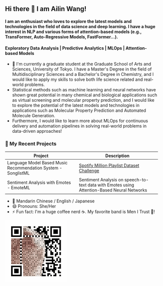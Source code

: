 ## Hi there 👋 I am Ailin Wang!
#### I am an enthusiast who loves to explore the latest models and technologies in the field of data science and deep learning. I have a huge interest in NLP and various forms of attention-based models (e.g., TransFormer, Auto-Regressive Models, FastFormer...).
#### Exploratory Data Analysis | Predictive Analytics | MLOps | Attention-based Models
- 🌱 I'm currently a graduate student at the Graduate School of Arts and Sciences, University of Tokyo. I have a Master's Degree in the field of Multidisciplinary Sciences and a Bachelor's Degree in Chemistry, and I would like to apply my skills to solve both life science related and real-world problems.
- Statistical methods such as machine learning and neural networks have shown great potential in many chemical and biological applications such as virtual screening and molecular property prediction, and I would like to explore the potential of the latest models and technologies in applications such as 
Molecular Property Prediction and Automated Molecule Generation.
- Furthermore, I would like to learn more about MLOps for continuous delivery and automation pipelines in solving real-world problems in data-driven approaches!

### 🔭 My Recent Projects

| Project                                                                                  | Description                                                                                                                                                    |
|------------------------------------------------------------------------------------------|----------------------------------------------------------------------------------------------------------------------------------------------------------------|
| Language Model Based Music Recommendation System - SonglistML                            | [Spotify Million Playlist Dataset Challenge](https://www.aicrowd.com/challenges/spotify-million-playlist-dataset-challenge)                                    |
| Sentiment Analysis with Emotes - EmoteML                                                 | Sentiment Analysis on speech-to-text data with Emotes using Attention-Based Neural Networks                                                                    |


- 💬 Mandarin Chinese / English / Japanese
- 😄 Pronouns: She/Her
- ⚡ Fun fact: I'm a huge coffee nerd ☕. My favorite band is Men I Trust 🎸!

![catJAM](github.webp)
<!--
**bunnythecat/bunnythecat** is a ✨ _special_ ✨ repository because its `README.md` (this file) appears on your GitHub profile.
-->
